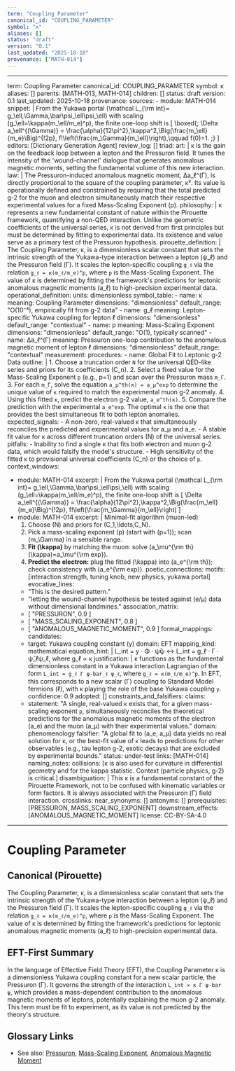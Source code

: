 ```yaml
---
term: "Coupling Parameter"
canonical_id: "COUPLING_PARAMETER"
symbol: "κ"
aliases: []
status: "draft"
version: "0.1"
last_updated: "2025-10-18"
provenance: ["MATH-014"]
---
```


---
term: Coupling Parameter
canonical_id: COUPLING_PARAMETER
symbol: κ
aliases: []
parents: [MATH-013, MATH-014]
children: []
status: draft
version: 0.1
last_updated: 2025-10-18
provenance:
  sources:
    - module: MATH-014
      snippet: |
        From the Yukawa portal (\mathcal L_{\rm int}= g_\ell,\Gamma,\bar\psi_\ell\psi_\ell) with scaling (g_\ell=\kappa(m_\ell/m_e)^p), the finite one-loop shift is
        [
        \boxed{; \Delta a_\ell^{(\Gamma)} = \frac{\alpha}{12\pi^2},\kappa^2,\Big(\frac{m_\ell}{m_e}\Big)^{!2p}, f!\left(\frac{m_\Gamma}{m_\ell}\right),\qquad f(0)=1. ;}
        ]
  editors: [Dictionary Generation Agent]
  review_log: []
triad:
  art: |
    κ is the gain on the feedback loop between a lepton and the Pressuron field. It tunes the intensity of the 'wound-channel' dialogue that generates anomalous magnetic moments, setting the fundamental volume of this new interaction.
  law: |
    The Pressuron-induced anomalous magnetic moment, Δa_ℓ^(Γ), is directly proportional to the square of the coupling parameter, κ². Its value is operationally defined and constrained by requiring that the total predicted g-2 for the muon and electron simultaneously match their respective experimental values for a fixed Mass-Scaling Exponent (p).
  philosophy: |
    κ represents a new fundamental constant of nature within the Pirouette framework, quantifying a non-QED interaction. Unlike the geometric coefficients of the universal series, κ is not derived from first principles but must be determined by fitting to experimental data. Its existence and value serve as a primary test of the Pressuron hypothesis.
pirouette_definition: |
  The Coupling Parameter, κ, is a dimensionless scalar constant that sets the intrinsic strength of the Yukawa-type interaction between a lepton (ψ_ℓ) and the Pressuron field (Γ). It scales the lepton-specific coupling `g_ℓ` via the relation `g_ℓ = κ(m_ℓ/m_e)^p`, where `p` is the Mass-Scaling Exponent. The value of κ is determined by fitting the framework's predictions for leptonic anomalous magnetic moments (a_ℓ) to high-precision experimental data.
operational_definition:
  units: dimensionless
  symbol_table:
    - name: κ
      meaning: Coupling Parameter
      dimensions: "dimensionless"
      default_range: "O(10⁻⁴), empirically fit from g-2 data"
    - name: g_ℓ
      meaning: Lepton-specific Yukawa coupling for lepton ℓ
      dimensions: "dimensionless"
      default_range: "contextual"
    - name: p
      meaning: Mass-Scaling Exponent
      dimensions: "dimensionless"
      default_range: "O(1), typically scanned"
    - name: Δa_ℓ^(Γ)
      meaning: Pressuron one-loop contribution to the anomalous magnetic moment of lepton ℓ
      dimensions: "dimensionless"
      default_range: "contextual"
  measurement:
    procedures:
      - name: Global Fit to Leptonic g-2 Data
        outline: |
          1. Choose a truncation order `N` for the universal QED-like series and priors for its coefficients (C_n).
          2. Select a fixed value for the Mass-Scaling Exponent `p` (e.g., p=1) and scan over the Pressuron mass `m_Γ`.
          3. For each `m_Γ`, solve the equation `a_μ^th(κ) = a_μ^exp` to determine the unique value of `κ` required to match the experimental muon g-2 anomaly.
          4. Using this fitted `κ`, predict the electron g-2 value, `a_e^th(κ)`.
          5. Compare the prediction with the experimental `a_e^exp`. The optimal `κ` is the one that provides the best simultaneous fit to both lepton anomalies.
        expected_signals:
          - A non-zero, real-valued κ that simultaneously reconciles the predicted and experimental values for a_μ and a_e.
          - A stable fit value for κ across different truncation orders (N) of the universal series.
        pitfalls:
          - Inability to find a single κ that fits both electron and muon g-2 data, which would falsify the model's structure.
          - High sensitivity of the fitted κ to provisional universal coefficients (C_n) or the choice of `p`.
context_windows:
  - module: MATH-014
    excerpt: |
      From the Yukawa portal (\mathcal L_{\rm int}= g_\ell,\Gamma,\bar\psi_\ell\psi_\ell) with scaling (g_\ell=\kappa(m_\ell/m_e)^p), the finite one-loop shift is
      [
      \Delta a_\ell^{(\Gamma)} = \frac{\alpha}{12\pi^2},\kappa^2,\Big(\frac{m_\ell}{m_e}\Big)^{!2p}, f!\left(\frac{m_\Gamma}{m_\ell}\right)
      ]
  - module: MATH-014
    excerpt: |
      Minimal-fit algorithm (muon-led)
      1. Choose (N) and priors for (C_1,\ldots,C_N).
      2. Pick a mass-scaling exponent (p) (start with (p=1)); scan (m_\Gamma) in a sensible range.
      3. **Fit (\kappa)** by matching the muon: solve (a_\mu^{\rm th}(\kappa)=a_\mu^{\rm exp}).
      4. **Predict the electron:** plug the fitted (\kappa) into (a_e^{\rm th}); check consistency with (a_e^{\rm exp}).
poetic_connections:
  motifs: [interaction strength, tuning knob, new physics, yukawa portal]
  evocative_lines:
    - "This is the desired pattern."
    - "letting the wound-channel hypothesis be tested against (e/μ) data without dimensional landmines."
  association_matrix:
    - [ "PRESSURON", 0.9 ]
    - [ "MASS_SCALING_EXPONENT", 0.8 ]
    - [ "ANOMALOUS_MAGNETIC_MOMENT", 0.9 ]
formal_mappings:
  candidates:
    - target: Yukawa coupling constant (y)
      domain: EFT
      mapping_kind: mathematical
      equation_hint: |
        L_int = y · Φ · ψ̄ψ   ↔   L_int = g_ℓ · Γ · ψ̄_ℓψ_ℓ, where g_ℓ ∝ κ
      justification: |
        κ functions as the fundamental dimensionless constant in a Yukawa interaction Lagrangian of the form `L_int = g_ℓ Γ ψ-bar_ℓ ψ_ℓ`, where `g_ℓ = κ(m_ℓ/m_e)^p`. In EFT, this corresponds to a new scalar (Γ) coupling to Standard Model fermions (ℓ), with κ playing the role of the base Yukawa coupling `y`.
      confidence: 0.9
  adopted: []
constraints_and_falsifiers:
  claims:
    - statement: "A single, real-valued κ exists that, for a given mass-scaling exponent `p`, simultaneously reconciles the theoretical predictions for the anomalous magnetic moments of the electron (a_e) and the muon (a_μ) with their experimental values."
      domain: phenomenology
      falsifier: "A global fit to (a_e, a_μ) data yields no real solution for κ, or the best-fit value of κ leads to predictions for other observables (e.g., tau lepton g-2, exotic decays) that are excluded by experimental bounds."
      status: under-test
      links: [MATH-014]
naming_notes:
  collisions: [κ is also used for curvature in differential geometry and for the kappa statistic. Context (particle physics, g-2) is critical.]
  disambiguation: |
    This κ is a fundamental constant of the Pirouette Framework, not to be confused with kinematic variables or form factors. It is always associated with the Pressuron (Γ) field interaction.
crosslinks:
  near_synonyms: []
  antonyms: []
  prerequisites: [PRESSURON, MASS_SCALING_EXPONENT]
  downstream_effects: [ANOMALOUS_MAGNETIC_MOMENT]
license: CC-BY-SA-4.0
---

# Coupling Parameter

## Canonical (Pirouette)
The Coupling Parameter, κ, is a dimensionless scalar constant that sets the intrinsic strength of the Yukawa-type interaction between a lepton (ψ_ℓ) and the Pressuron field (Γ). It scales the lepton-specific coupling `g_ℓ` via the relation `g_ℓ = κ(m_ℓ/m_e)^p`, where `p` is the Mass-Scaling Exponent. The value of κ is determined by fitting the framework's predictions for leptonic anomalous magnetic moments (a_ℓ) to high-precision experimental data.

## EFT-First Summary
In the language of Effective Field Theory (EFT), the Coupling Parameter κ is a dimensionless Yukawa coupling constant for a new scalar particle, the Pressuron (Γ). It governs the strength of the interaction `L_int ∝ κ Γ ψ-bar ψ`, which provides a mass-dependent contribution to the anomalous magnetic moments of leptons, potentially explaining the muon g-2 anomaly. This term must be fit to experiment, as its value is not predicted by the theory's structure.

## Glossary Links
- See also: [Pressuron](<link>), [Mass-Scaling Exponent](<link>), [Anomalous Magnetic Moment](<link>)